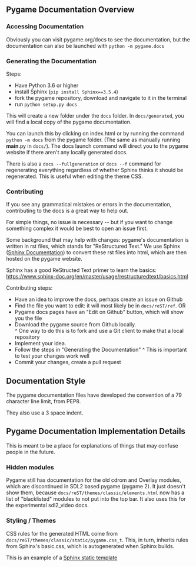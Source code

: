 ## Pygame Documentation Overview

### Accessing Documentation

Obviously you can visit pygame.org/docs to see the documentation, 
but the documentation can also be launched with `python -m pygame.docs`

### Generating the Documentation

Steps:
- Have Python 3.6 or higher
- install Sphinx (`pip install Sphinx==3.5.4`)
- fork the pygame repository, download and navigate to it in the terminal
- run `python setup.py docs`

This will create a new folder under the `docs` folder. 
In `docs/generated`, you will find a local copy of the pygame documentation.

You can launch this by clicking on index.html or by running the command
`python -m docs` from the pygame folder. (The same as manually running
__main__.py in `docs/`). The docs launch command will direct you to the
pygame website if there aren't any locally generated docs.

There is also a `docs --fullgeneration` or `docs --f` command for regenerating
everything regardless of whether Sphinx thinks it should be regenerated. This
is useful when editing the theme CSS.

###  Contributing

If you see any grammatical mistakes or errors in the documentation,
contributing to the docs is a great way to help out.

For simple things, no issue is necessary -- but if you want to change
something complex it would be best to open an issue first.

Some background that may help with changes: pygame's documentation
is written in rst files, which stands for "ReStructured Text." We use Sphinx
([Sphinx Documentation](https://www.sphinx-doc.org/en/master/)) to convert
these rst files into html, which are then hosted on the pygame website.

Sphinx has a good ReStructed Text primer to learn the basics:
https://www.sphinx-doc.org/en/master/usage/restructuredtext/basics.html

Contributing steps:
- Have an idea to improve the docs, perhaps create an issue on Github
- Find the file you want to edit: it will most likely be in `docs/reST/ref`.
OR
- Pygame docs pages have an "Edit on Github" button, which will show you the file
- Download the pygame source from Github locally.  
     ^ One way to do this is to fork and use a Git client to make that a local repository
- Implement your idea.
- Follow the steps in "Generating the Documentation"
     ^ This is important to test your changes work well
- Commit your changes, create a pull request

## Documentation Style

The pygame documentation files have developed the convention of a 79 character
line limit, from PEP8.

They also use a 3 space indent.

## Pygame Documentation Implementation Details

This is meant to be a place for explanations of things that may confuse people
in the future.

### Hidden modules

Pygame still has documentation for the old cdrom and Overlay modules, which
are discontinued in SDL2 based pygame (pygame 2). It just doesn't show them,
because `docs/reST/themes/classic/elements.html` now has a list of
"blacklisted" modules to not put into the top bar. It also uses this for the
experimental sdl2_video docs.

### Styling / Themes

CSS rules for the generated HTML come from
`docs/reST/themes/classic/static/pygame.css_t`. This, in turn, inherits rules
from Sphinx's basic.css, which is autogenerated when Sphinx builds.

This is an example of a
[Sphinx static template](https://www.sphinx-doc.org/en/master/development/theming.html#static-templates)